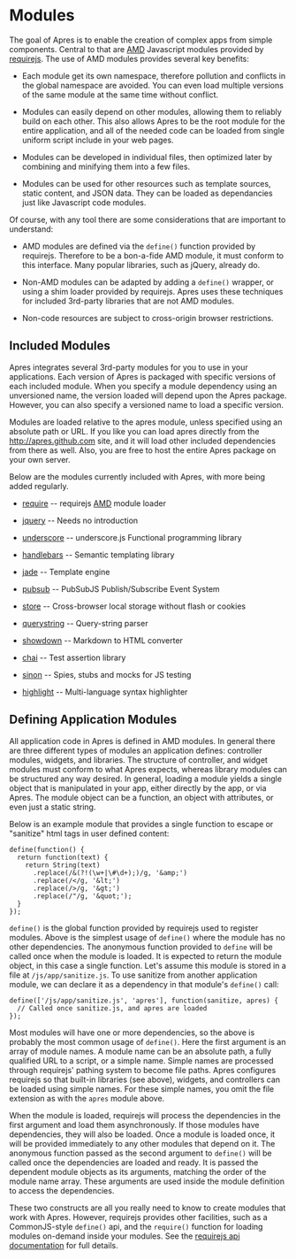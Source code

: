# Modules #

The goal of Apres is to enable the creation of complex apps from simple
components. Central to that are [AMD][1] Javascript modules provided by
[requirejs][2]. The use of AMD modules provides several key benefits: 

- Each module get its own namespace, therefore pollution and conflicts in the
  global namespace are avoided. You can even load multiple versions of the
  same module at the same time without conflict.

- Modules can easily depend on other modules, allowing them to reliably build
  on each other. This also allows Apres to be the root module for the entire
  application, and all of the needed code can be loaded from single uniform
  script include in your web pages.

- Modules can be developed in individual files, then optimized later by
  combining and minifying them into a few files.

- Modules can be used for other resources such as template sources, 
  static content, and JSON data. They can be loaded as dependancies just
  like Javascript code modules.

Of course, with any tool there are some considerations that are important
to understand:

- AMD modules are defined via the `define()` function provided by requirejs.
  Therefore to be a bon-a-fide AMD module, it must conform to this interface.
  Many popular libraries, such as jQuery, already do.

- Non-AMD modules can be adapted by adding a `define()` wrapper, or using
  a shim loader provided by requirejs. Apres uses these techniques for
  included 3rd-party libraries that are not AMD modules.

- Non-code resources are subject to cross-origin browser restrictions.

[1]: https://github.com/amdjs/amdjs-api/wiki/AMD
[2]: http://requirejs.org/

## Included Modules ##

Apres integrates several 3rd-party modules for you to use in your
applications. Each version of Apres is packaged with specific versions of each
included module. When you specify a module dependency using an unversioned
name, the version loaded will depend upon the Apres package.  However, you can
also specify a versioned name to load a specific version.

Modules are loaded relative to the apres module, unless specified using an
absolute path or URL. If you like you can load apres directly from the
http://apres.github.com site, and it will load other included dependencies
from there as well. Also, you are free to host the entire Apres package on
your own server.

Below are the modules currently included with Apres, with more being added
regularly.

- [require][2] -- requirejs [AMD][1] module loader
- [jquery][3] -- Needs no introduction
- [underscore][4] -- underscore.js Functional programming library
- [handlebars][5] -- Semantic templating library
- [jade][6] -- Template engine
- [pubsub][7] -- PubSubJS Publish/Subscribe Event System
- [store][8] -- Cross-browser local storage without flash or cookies
- [querystring][9] -- Query-string parser
- [showdown][10] -- Markdown to HTML converter
- [chai][11] -- Test assertion library
- [sinon][12] -- Spies, stubs and mocks for JS testing
- [highlight][13] -- Multi-language syntax highlighter

  [3]: http://jquery.com/
  [4]: http://underscorejs.org/
  [5]: http://handlebarsjs.com/
  [6]: http://jade-lang.com/
  [7]: https://github.com/mroderick/PubSubJS
  [8]: https://github.com/marcuswestin/store.js
  [9]: https://github.com/visionmedia/node-querystring
  [10]: https://github.com/coreyti/showdown
  [11]: http://chaijs.com/
  [12]: http://sinonjs.org/
  [13]: http://softwaremaniacs.org/soft/highlight/en/

## Defining Application Modules ##

All application code in Apres is defined in AMD modules. In general there are
three different types of modules an application defines: controller modules,
widgets, and libraries. The structure of controller, and widget modules must
conform to what Apres expects, whereas library modules can be structured any
way desired. In general, loading a module yields a single object that is
manipulated in your app, either directly by the app, or via Apres. The module
object can be a function, an object with attributes, or even just a static
string.

Below is an example module that provides a single function to escape or
"sanitize" html tags in user defined content:
    
    define(function() {
      return function(text) {
        return String(text)
          .replace(/&(?!(\w+|\#\d+);)/g, '&amp;')
          .replace(/</g, '&lt;')
          .replace(/>/g, '&gt;')
          .replace(/"/g, '&quot;');
      }
    });

`define()` is the global function provided by requirejs used to register
modules. Above is the simplest usage of `define()` where the module has no
other dependencies. The anonymous function provided to `define` will be called
once when the module is loaded. It is expected to return the module object, in
this case a single function. Let's assume this module is stored in a file at
`/js/app/sanitize.js`. To use sanitize from another application module, we can
declare it as a dependency in that module's `define()` call:
    
    define(['/js/app/sanitize.js', 'apres'], function(sanitize, apres) {
      // Called once sanitize.js, and apres are loaded
    });

Most modules will have one or more dependencies, so the above is probably the
most common usage of `define()`. Here the first argument is an array of module
names. A module name can be an absolute path, a fully qualified URL to a
script, or a simple name. Simple names are processed through requirejs'
pathing system to become file paths. Apres configures requirejs so that
built-in libraries (see above), widgets, and controllers can be loaded using
simple names.  For these simple names, you omit the file extension as with the
`apres` module above.

When the module is loaded, requirejs will process the dependencies in the
first argument and load them asynchronously. If those modules have
dependencies, they will also be loaded. Once a module is loaded once, it will
be provided immediately to any other modules that depend on it. The anonymous
function passed as the second argument to `define()` will be called once the
dependencies are loaded and ready. It is passed the dependent module objects
as its arguments, matching the order of the module name array. These arguments
are used inside the module definition to access the dependencies.

These two constructs are all you really need to know to create modules that
work with Apres. However, requirejs provides other facilities, such as a
CommonJS-style `define()` api, and the `require()` function for loading
modules on-demand inside your modules. See the
[requirejs api documentation](http://requirejs.org/docs/api.html) for full
details.



